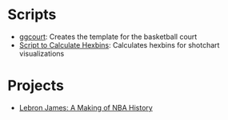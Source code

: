 # Scripts
- [ggcourt](https://github.com/samiaab1990/Data-Visualizations/blob/main/Basketball/ggcourt.R): Creates the template for the basketball court 
- [Script to Calculate Hexbins](https://github.com/samiaab1990/Data-Visualizations/blob/main/Basketball/calc_hexbins.R): Calculates hexbins for shotchart visualizations

# Projects
- [Lebron James: A Making of NBA History](Lebron)

